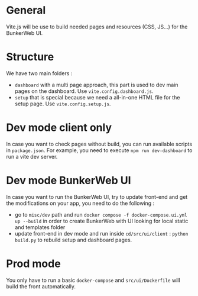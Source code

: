 # General

Vite.js will be use to build needed pages and resources (CSS, JS...) for the BunkerWeb UI.

# Structure

We have two main folders :
- `dashboard` with a multi page approach, this part is used to dev main pages on the dashboard. Use `vite.config.dashboard.js`.
- `setup` that is special because we need a all-in-one HTML file for the setup page. Use `vite.config.setup.js`.

# Dev mode client only

In case you want to check pages without build, you can run available scripts in `package.json`.
For example, you need to execute `npm run dev-dashboard` to run a vite dev server.

# Dev mode BunkerWeb UI

In case you want to run the BunkerWeb UI, try to update front-end and get the modifications on your app, you need to do the following :
- go to `misc/dev` path and run `docker compose -f docker-compose.ui.yml up --build` in order to create BunkerWeb with UI looking for local static and templates folder
- update front-end in dev mode and run inside `cd/src/ui/client` : `python build.py` to rebuild setup and dashboard pages.

# Prod mode

You only have to run a basic `docker-compose` and `src/ui/Dockerfile` will build the front automatically.
